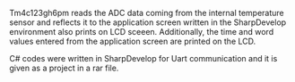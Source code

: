 Tm4c123gh6pm reads the ADC data coming from the internal temperature sensor and reflects it to the application screen written in the SharpDevelop environment also prints on LCD sceeen. Additionally, the time and word values ​​entered from the application screen are printed on the LCD.

C# codes were written in SharpDevelop for Uart communication and it is given as a project in a rar file.
